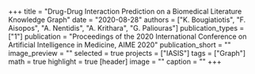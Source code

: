 +++
title = "Drug-Drug Interaction Prediction on a Biomedical Literature Knowledge Graph"
date = "2020-08-28"
authors = ["K. Bougiatiotis", "F. Aisopos", "A. Nentidis", "A. Krithara", "G. Paliouras"]
publication_types = ["1"]
publication = "Proceedings of the 2020 International Conference on Artificial Intelligence in Medicine, AIME 2020"
publication_short = ""
image_preview = ""
selected = true
projects = ["IASIS"]
tags = ["Graph"]
math = true
highlight = true
[header]
image = ""
caption = ""
+++